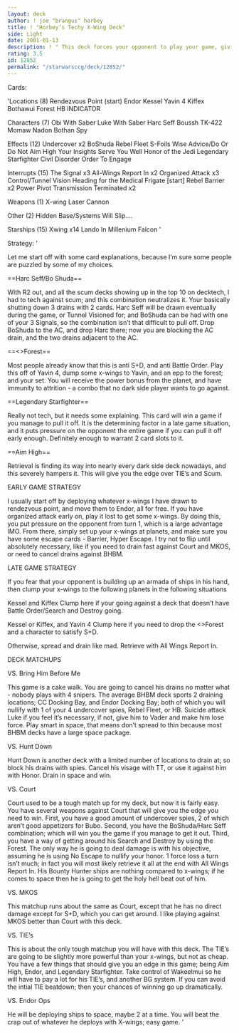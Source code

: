 ```yaml
---
layout: deck
author: ! joe "brangus" horbey
title: ! "Horbey’s Techy X-Wing Deck"
side: Light
date: 2001-01-13
description: ! " This deck forces your opponent to play your game, giving you the advantage."
rating: 3.5
id: 12852
permalink: "/starwarsccg/deck/12852/"
---
```

Cards: 

'Locations (8)
Rendezvous Point (start)
Endor
Kessel
Yavin 4
Kiffex
Bothawui
Forest
HB INDICATOR

Characters (7)
Obi With Saber
Luke With Saber
Harc Seff
Boussh
TK-422
Momaw Nadon
Bothan Spy

Effects (12)
Undercover x2
BoShuda
Rebel Fleet
S-Foils
Wise Advice/Do Or Do Not
Aim High
Your Insights Serve You Well
Honor of the Jedi
Legendary Starfighter
Civil Disorder
Order To Engage

Interrupts (15)
The Signal x3
All-Wings Report In x2
Organized Attack x3
Control/Tunnel Vision
Heading for the Medical Frigate [start]
Rebel Barrier x2
Power Pivot
Transmission Terminated x2

Weapons (1)
X-wing Laser Cannon

Other (2)
Hidden Base/Systems Will Slip....

Starships (15)
Xwing x14
Lando In Millenium Falcon
'

Strategy: '

Let me start off with some card explanations, because I’m sure some people are puzzled by some of my choices.

==Harc Seff/Bo Shuda==

With R2 out, and all the scum decks showing up in the top 10 on decktech, I had to tech against scum; and this combination neutralizes it. Your basically shutting down 3 drains with 2 cards. Harc Seff will be drawn eventually during the game, or Tunnel Visioned for; and BoShuda can be had with one of your 3 Signals, so the combination isn’t that difficult to pull off. Drop BoShuda to the AC, and drop Harc there; now you are blocking the AC drain, and the two drains adjacent to the AC.

==<>Forest==


Most people already know that this is anti S+D, and anti Battle Order. Play this off of Yavin 4, dump some x-wings to Yavin, and an epp to the forest; and your set. You will receive the power bonus from the planet, and have immunity to attrition - a combo that no dark side player wants to go against.

==Legendary Starfighter==

Really not tech, but it needs some explaining. This card will win a game if you manage to pull it off. It is the determining factor in a late game situation, and it puts pressure on the opponent the entire game if you can pull it off early enough. Definitely enough to warrant 2 card slots to it.

==Aim High==

Retrieval is finding its way into nearly every dark side deck nowadays, and this severely hampers it. This will give you the edge over TIE’s and Scum.


EARLY GAME STRATEGY

I usually start off by deploying whatever x-wings I have drawn to rendezvous point, and move them to Endor, all for free. If you have organized attack early on, play it lost to get some x-wings. By doing this, you put pressure on the opponent from turn 1, which is a large advantage IMO. From there, simply set up your x-wings at planets, and make sure you have some escape cards - Barrier, Hyper Escape. I try not to flip until absolutely necessary, like if you need to drain fast against Court and MKOS, or need to cancel drains against BHBM.

LATE GAME STRATEGY

If you fear that your opponent is building up an armada of ships in his hand, then clump your x-wings to the following planets in the following situations

Kessel and Kiffex  Clump here if your going against a deck that doesn’t have Battle Order/Search and Destroy going.

Kessel or Kiffex, and Yavin 4  Clump here if you need to drop the <>Forest and a character to satisfy S+D.

Otherwise, spread and drain like mad. Retrieve with All Wings Report In.


DECK MATCHUPS


VS. Bring Him Before Me

This game is a cake walk. You are going to cancel his drains no matter what - nobody plays with 4 snipers. The average BHBM deck sports 2 draining locations; CC Docking Bay, and Endor Docking Bay; both of which you will nullify with 1 of your 4 undercover spies, Rebel Fleet, or HB. Suicide attack Luke if you feel it’s necessary, if not, give him to Vader and make him lose force. Play smart in space, that means don’t spread to thin because most BHBM decks have a large space package.

VS. Hunt Down

Hunt Down is another deck with a limited number of locations to drain at; so block his drains with spies. Cancel his visage with TT, or use it against him with Honor. Drain in space and win.

VS. Court

Court used to be a tough match up for my deck, but now it is fairly easy. You have several weapons against Court that will give you the edge you need to win. First, you have a good amount of undercover spies, 2 of which aren’t good appetizers for Bubo. Second, you have the BoShuda/Harc Seff combination; which will win you the game if you manage to get it out. Third, you have a way of getting around his Search and Destroy by using the Forest. The only way he is going to deal damage is with his objective, assuming he is using No Escape to nullify your honor. 1 force loss a turn isn’t much; in fact you will most likely retrieve it all at the end with All Wings Report In. His Bounty Hunter ships are nothing compared to x-wings; if he comes to space then he is going to get the holy hell beat out of him.

VS. MKOS

This matchup runs about the same as Court, except that he has no direct damage except for S+D, which you can get around. I like playing against MKOS better than Court with this deck.

VS. TIE’s

This is about the only tough matchup you will have with this deck. The TIE’s are going to be slightly more powerful than your x-wings, but not as cheap. You have a few things that should give you an edge in this game; being  Aim High, Endor, and Legendary Starfighter. Take control of Wakeelmui so he will have to pay a lot for his TIE’s, and another BG system. If you can avoid the intial TIE beatdown; then your chances of winning go up dramatically.

VS. Endor Ops

He will be deploying ships to space, maybe 2 at a time. You will beat the crap out of whatever he deploys with X-wings; easy game.  '
